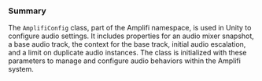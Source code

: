 ### Summary

The `AmplifiConfig` class, part of the Amplifi namespace, is used in Unity to configure audio settings. It includes properties for an audio mixer snapshot, a base audio track, the context for the base track, initial audio escalation, and a limit on duplicate audio instances. The class is initialized with these parameters to manage and configure audio behaviors within the Amplifi system. ​​